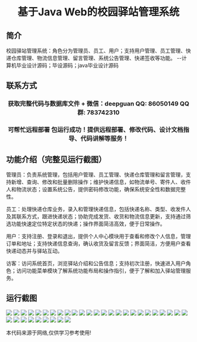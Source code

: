 <p><h1 align="center">基于Java Web的校园驿站管理系统</h1></p>

## 简介
校园驿站管理系统：角色分为管理员、员工、用户；支持用户管理、员工管理、快递仓库管理、物流信息管理、留言管理、系统公告管理、快递签收等功能。    --计算机毕业设计源码；毕设源码；java毕业设计源码


## 联系方式
<p><h3 align="center">获取完整代码与数据库文件 + 微信：deepguan QQ: 86050149 QQ群: 783742310</h3></p>
<p><h3 align="center">可帮忙远程部署 包运行成功！提供远程部署、修改代码、设计文档指导、代码讲解等服务！</h3></p>

## 功能介绍（完整见运行截图）
管理员：负责系统管理，包括用户管理、员工管理、快递仓库管理和留言管理，支持新增、查询、修改和批量删除操作；维护快递信息，如物流单号、寄件人、收件人和物流状态；设置系统公告，提供密码修改功能，确保系统安全性和数据完整性。

员工：处理快递仓库业务，录入和管理快递信息，包括快递名称、类型、收发件人及其联系方式，跟进快递状态；协助完成发货、收货和物流信息更新，支持通过筛选功能快速定位特定状态的快递；操作界面简洁高效，便于日常操作。

用户：支持注册、登录和退出，提供个人中心模块用于查看和修改个人信息，管理订单和地址；支持快递信息查询，确认收货及留言反馈；界面简洁，方便用户查看快递动态并与驿站互动。

访客：访问系统首页，浏览驿站介绍和公告信息；支持初次注册，快速进入用户角色；访问功能菜单模块了解系统功能布局和操作指引，便于了解和加入驿站管理服务。


## 运行截图
![](https://bs-1329754181.cos.ap-shanghai.myqcloud.com/ssm/CampusStationManagementSystem/img/001.jpg)
![](https://bs-1329754181.cos.ap-shanghai.myqcloud.com/ssm/CampusStationManagementSystem/img/002.jpg)
![](https://bs-1329754181.cos.ap-shanghai.myqcloud.com/ssm/CampusStationManagementSystem/img/003.jpg)
![](https://bs-1329754181.cos.ap-shanghai.myqcloud.com/ssm/CampusStationManagementSystem/img/004.jpg)
![](https://bs-1329754181.cos.ap-shanghai.myqcloud.com/ssm/CampusStationManagementSystem/img/005.jpg)
![](https://bs-1329754181.cos.ap-shanghai.myqcloud.com/ssm/CampusStationManagementSystem/img/006.jpg)
![](https://bs-1329754181.cos.ap-shanghai.myqcloud.com/ssm/CampusStationManagementSystem/img/007.jpg)
![](https://bs-1329754181.cos.ap-shanghai.myqcloud.com/ssm/CampusStationManagementSystem/img/008.jpg)
![](https://bs-1329754181.cos.ap-shanghai.myqcloud.com/ssm/CampusStationManagementSystem/img/009.jpg)
![](https://bs-1329754181.cos.ap-shanghai.myqcloud.com/ssm/CampusStationManagementSystem/img/010.jpg)
![](https://bs-1329754181.cos.ap-shanghai.myqcloud.com/ssm/CampusStationManagementSystem/img/011.jpg)
![](https://bs-1329754181.cos.ap-shanghai.myqcloud.com/ssm/CampusStationManagementSystem/img/012.jpg)
![](https://bs-1329754181.cos.ap-shanghai.myqcloud.com/ssm/CampusStationManagementSystem/img/013.jpg)
![](https://bs-1329754181.cos.ap-shanghai.myqcloud.com/ssm/CampusStationManagementSystem/img/014.jpg)
![](https://bs-1329754181.cos.ap-shanghai.myqcloud.com/ssm/CampusStationManagementSystem/img/015.jpg)
![](https://bs-1329754181.cos.ap-shanghai.myqcloud.com/ssm/CampusStationManagementSystem/img/016.jpg)
![](https://bs-1329754181.cos.ap-shanghai.myqcloud.com/ssm/CampusStationManagementSystem/img/017.jpg)
![](https://bs-1329754181.cos.ap-shanghai.myqcloud.com/ssm/CampusStationManagementSystem/img/018.jpg)
![](https://bs-1329754181.cos.ap-shanghai.myqcloud.com/ssm/CampusStationManagementSystem/img/019.jpg)
![](https://bs-1329754181.cos.ap-shanghai.myqcloud.com/ssm/CampusStationManagementSystem/img/020.jpg)
![](https://bs-1329754181.cos.ap-shanghai.myqcloud.com/ssm/CampusStationManagementSystem/img/021.jpg)
![](https://bs-1329754181.cos.ap-shanghai.myqcloud.com/ssm/CampusStationManagementSystem/img/022.jpg)
![](https://bs-1329754181.cos.ap-shanghai.myqcloud.com/ssm/CampusStationManagementSystem/img/023.jpg)
![](https://bs-1329754181.cos.ap-shanghai.myqcloud.com/ssm/CampusStationManagementSystem/img/024.jpg)
![](https://bs-1329754181.cos.ap-shanghai.myqcloud.com/ssm/CampusStationManagementSystem/img/025.jpg)
![](https://bs-1329754181.cos.ap-shanghai.myqcloud.com/ssm/CampusStationManagementSystem/img/026.jpg)
![](https://bs-1329754181.cos.ap-shanghai.myqcloud.com/ssm/CampusStationManagementSystem/img/027.jpg)
![](https://bs-1329754181.cos.ap-shanghai.myqcloud.com/ssm/CampusStationManagementSystem/img/028.jpg)
![](https://bs-1329754181.cos.ap-shanghai.myqcloud.com/ssm/CampusStationManagementSystem/img/029.jpg)
![](https://bs-1329754181.cos.ap-shanghai.myqcloud.com/ssm/CampusStationManagementSystem/img/030.jpg)
![](https://bs-1329754181.cos.ap-shanghai.myqcloud.com/ssm/CampusStationManagementSystem/img/031.jpg)
![](https://bs-1329754181.cos.ap-shanghai.myqcloud.com/ssm/CampusStationManagementSystem/img/032.jpg)
![](https://bs-1329754181.cos.ap-shanghai.myqcloud.com/ssm/CampusStationManagementSystem/img/033.jpg)
![](https://bs-1329754181.cos.ap-shanghai.myqcloud.com/ssm/CampusStationManagementSystem/img/034.jpg)

<p>本代码来源于网络,仅供学习参考使用!</p>
